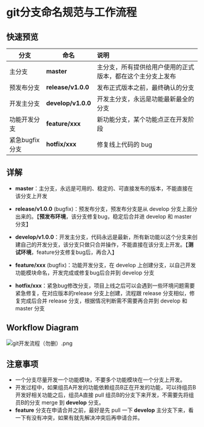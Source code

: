 # git分支命名规范与工作流程

## 快速预览

| 分支           | 命名               | 说明                                                       |
| -------------- | ------------------ | :--------------------------------------------------------- |
| 主分支         | **master**         | 主分支，所有提供给用户使用的正式版本，都在这个主分支上发布 |
| 预发布分支     | **release/v1.0.0** | 发布正式版本之前，最终确认的分支                           |
| 开发主分支     | **develop/v1.0.0** | 开发主分支，永远是功能最新最全的分支                       |
| 功能开发分支   | **feature/xxx**    | 新功能分支，某个功能点正在开发阶段                         |
| 紧急bugfix分支 | **hotfix/xxx**     | 修复线上代码的 bug                                         |

## 详解

- **master**：主分支，永远是可用的、稳定的、可直接发布的版本，不能直接在该分支上开发
- **release/v1.0.0** (bugfix)：预发布分支，预发布分支是从 develop 分支上面分出来的。【**预发布环境**，该分支修复bug，稳定后合并进 develop 和 master 分支】
- **develop/v1.0.0**：开发主分支，代码永远是最新，所有新功能以这个分支来创建自己的开发分支，该分支只做只合并操作，不能直接在该分支上开发。【**测试环境**，feature分支修复bug后，再合入】

- **feature/xxx** (bugfix)：功能开发分支，在 develop 上创建分支，以自己开发功能模块命名，开发完成或修复bug后合并到 develop 分支
- **hotfix/xxx**：紧急bug修改分支，项目上线之后可以会遇到一些环境问题需要紧急修复，在对应版本的release 分支上创建，流程跟 release 分支相似，修复完成后合并 release 分支，根据情况判断需不需要再合并到 develop 和 master 分支

## Workflow Diagram

![git开发流程（勿删）.png](https://i.loli.net/2019/09/19/LA2W58SjvRt3Ozy.png)

## 注意事项

- 一个分支尽量开发一个功能模块，不要多个功能模块在一个分支上开发。
- 开发过程中，如果组员A开发的功能依赖组员B正在开发的功能，可以待组员B开发好相关功能之后，组员A直接 pull 组员B的分支下来开发，不需要先将组员B的分支 merge 到 **develop** 分支。
- **feature** 分支在申请合并之前，最好是先 pull 一下 **develop** 主分支下来，看一下有没有冲突，如果有就先解决冲突后再申请合并。
